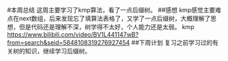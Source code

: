 #本周总结
这周主要学习了kmp算法，看了一点后缀树。
##感想
kmp感觉主要难点在next数组，后来发现忘了填算法表格了，又学了一点后缀树，大概理解了思想，但是代码还是理解不深，树学得不太好，个人能力还是太弱。
kmp https://www.bilibili.com/video/BV1L441147wB?from=search&seid=5848108319276927454
##下周计划
复习之前学习过的有关树的知识，继续学习后缀树。

